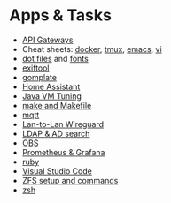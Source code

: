 # Apps & Tasks

* [API Gateways](api-gateways.html)
* Cheat sheets: [docker](docker.html), [tmux](tmux.html), [emacs](emacs.html),
[vi](vi.html)
* [dot files](dot-files) and [fonts](fonts.html)
* [exiftool](cli-exiftool.html)
* [gomplate](gomplate.html)
* [Home Assistant](home-assistant/)
* [Java VM Tuning](java-vm.html)
* [make and Makefile](make/)
* [mqtt](mqtt.html)
* [Lan-to-Lan Wireguard](wireguard.html)
* [LDAP & AD search](cli-ldap.html)
* [OBS](obs.html)
* [Prometheus & Grafana](prometheus-grafana.html)
* [ruby](ruby.html)
* [Visual Studio Code](vscode.html)
* [ZFS setup and commands](zfs.html)
* [zsh](zsh.html)
